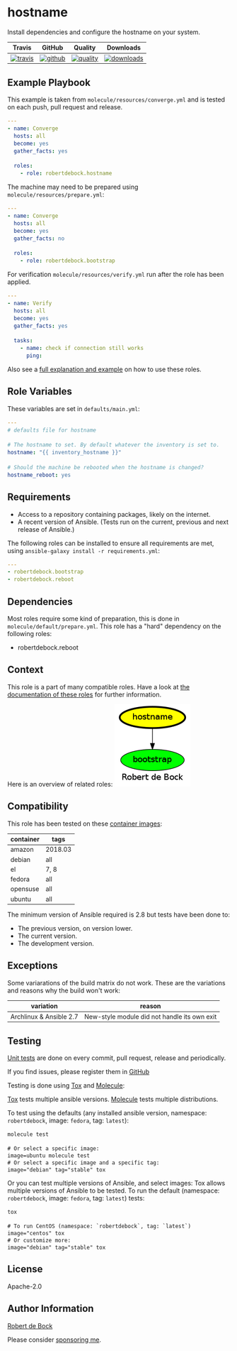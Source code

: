 # hostname

Install dependencies and configure the hostname on your system.

|Travis|GitHub|Quality|Downloads|
|------|------|-------|---------|
|[![travis](https://travis-ci.com/robertdebock/ansible-role-hostname.svg?branch=master)](https://travis-ci.com/robertdebock/ansible-role-hostname)|[![github](https://github.com/robertdebock/ansible-role-hostname/workflows/Ansible%20Molecule/badge.svg)](https://github.com/robertdebock/ansible-role-hostname/actions)|[![quality](https://img.shields.io/ansible/quality/42601)](https://galaxy.ansible.com/robertdebock/hostname)|[![downloads](https://img.shields.io/ansible/role/d/42601)](https://galaxy.ansible.com/robertdebock/hostname)|

## Example Playbook

This example is taken from `molecule/resources/converge.yml` and is tested on each push, pull request and release.
```yaml
---
- name: Converge
  hosts: all
  become: yes
  gather_facts: yes

  roles:
    - role: robertdebock.hostname
```

The machine may need to be prepared using `molecule/resources/prepare.yml`:
```yaml
---
- name: Converge
  hosts: all
  become: yes
  gather_facts: no

  roles:
    - role: robertdebock.bootstrap
```

For verification `molecule/resources/verify.yml` run after the role has been applied.
```yaml
---
- name: Verify
  hosts: all
  become: yes
  gather_facts: yes

  tasks:
    - name: check if connection still works
      ping:
```

Also see a [full explanation and example](https://robertdebock.nl/how-to-use-these-roles.html) on how to use these roles.

## Role Variables

These variables are set in `defaults/main.yml`:
```yaml
---
# defaults file for hostname

# The hostname to set. By default whatever the inventory is set to.
hostname: "{{ inventory_hostname }}"

# Should the machine be rebooted when the hostname is changed?
hostname_reboot: yes
```

## Requirements

- Access to a repository containing packages, likely on the internet.
- A recent version of Ansible. (Tests run on the current, previous and next release of Ansible.)

The following roles can be installed to ensure all requirements are met, using `ansible-galaxy install -r requirements.yml`:

```yaml
---
- robertdebock.bootstrap
- robertdebock.reboot

```

## Dependencies

Most roles require some kind of preparation, this is done in `molecule/default/prepare.yml`. This role has a "hard" dependency on the following roles:

- robertdebock.reboot
## Context

This role is a part of many compatible roles. Have a look at [the documentation of these roles](https://robertdebock.nl/) for further information.

Here is an overview of related roles:
![dependencies](https://raw.githubusercontent.com/robertdebock/drawings/artifacts/hostname.png "Dependency")

## Compatibility

This role has been tested on these [container images](https://hub.docker.com/):

|container|tags|
|---------|----|
|amazon|2018.03|
|debian|all|
|el|7, 8|
|fedora|all|
|opensuse|all|
|ubuntu|all|

The minimum version of Ansible required is 2.8 but tests have been done to:

- The previous version, on version lower.
- The current version.
- The development version.

## Exceptions

Some variarations of the build matrix do not work. These are the variations and reasons why the build won't work:

| variation                 | reason                 |
|---------------------------|------------------------|
| Archlinux & Ansible 2.7 | New-style module did not handle its own exit |


## Testing

[Unit tests](https://travis-ci.com/robertdebock/ansible-role-hostname) are done on every commit, pull request, release and periodically.

If you find issues, please register them in [GitHub](https://github.com/robertdebock/ansible-role-hostname/issues)

Testing is done using [Tox](https://tox.readthedocs.io/en/latest/) and [Molecule](https://github.com/ansible/molecule):

[Tox](https://tox.readthedocs.io/en/latest/) tests multiple ansible versions.
[Molecule](https://github.com/ansible/molecule) tests multiple distributions.

To test using the defaults (any installed ansible version, namespace: `robertdebock`, image: `fedora`, tag: `latest`):

```
molecule test

# Or select a specific image:
image=ubuntu molecule test
# Or select a specific image and a specific tag:
image="debian" tag="stable" tox
```

Or you can test multiple versions of Ansible, and select images:
Tox allows multiple versions of Ansible to be tested. To run the default (namespace: `robertdebock`, image: `fedora`, tag: `latest`) tests:

```
tox

# To run CentOS (namespace: `robertdebock`, tag: `latest`)
image="centos" tox
# Or customize more:
image="debian" tag="stable" tox
```

## License

Apache-2.0


## Author Information

[Robert de Bock](https://robertdebock.nl/)

Please consider [sponsoring me](https://github.com/sponsors/robertdebock).
